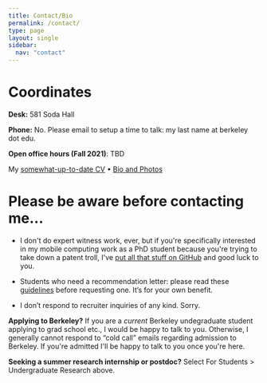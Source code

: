 ```yaml
---
title: Contact/Bio
permalink: /contact/
type: page
layout: single
sidebar:
  nav: "contact"
---
```

# Coordinates

**Desk:** 581 Soda Hall

**Phone:**  No. Please email to setup a time to talk: my last name at berkeley dot edu.

**Open office hours (Fall 2021)**: TBD

My [somewhat-up-to-date CV](https://docs.google.com/Doc?docid=0ARKnkWLvWBrTZGo4cnpzN18xMTU2c3c3ZGRn&hl=en_US)  •  [Bio and Photos](/bio)

# Please be aware before contacting me…

* I don't do expert witness work, ever, but if you're specifically interested in my mobile computing work as a PhD student because you're trying to take down a patent troll, I've [put all that stuff on GitHub](https://github.com/armandofox/glomop) and good luck to you.

* Students who need a recommendation letter: please read these [guidelines](http://www.armandofox.com/recommendation-letters) before requesting one. It’s for your own benefit.

* I don’t respond to recruiter inquiries of any kind. Sorry.

**Applying to Berkeley?** If you are a _current_ Berkeley undegraduate student applying to grad school etc., I would be happy to talk to you. Otherwise, I generally cannot respond to “cold call” emails regarding admission to Berkeley. If you're admitted I'll be happy to talk to you once you're here.

**Seeking a summer research internship or postdoc?** Select For Students > Undergraduate Research above.
